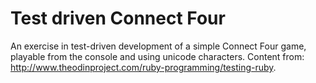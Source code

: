 # Test driven Connect Four
An exercise in test-driven development of a simple Connect Four game, playable from the console and using unicode characters. Content from: http://www.theodinproject.com/ruby-programming/testing-ruby.
